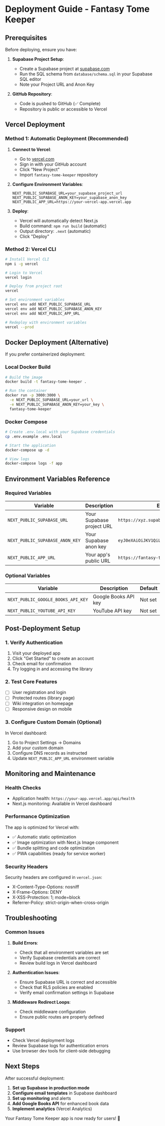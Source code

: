 # Deployment Guide - Fantasy Tome Keeper

## Prerequisites

Before deploying, ensure you have:

1. **Supabase Project Setup**:
   - Create a Supabase project at [supabase.com](https://supabase.com)
   - Run the SQL schema from `database/schema.sql` in your Supabase SQL editor
   - Note your Project URL and Anon Key

2. **GitHub Repository**:
   - Code is pushed to GitHub (✅ Complete)
   - Repository is public or accessible to Vercel

## Vercel Deployment

### Method 1: Automatic Deployment (Recommended)

1. **Connect to Vercel**:
   - Go to [vercel.com](https://vercel.com)
   - Sign in with your GitHub account
   - Click "New Project"
   - Import `fantasy-tome-keeper` repository

2. **Configure Environment Variables**:
   ```
   NEXT_PUBLIC_SUPABASE_URL=your_supabase_project_url
   NEXT_PUBLIC_SUPABASE_ANON_KEY=your_supabase_anon_key
   NEXT_PUBLIC_APP_URL=https://your-vercel-app.vercel.app
   ```

3. **Deploy**:
   - Vercel will automatically detect Next.js
   - Build command: `npm run build` (automatic)
   - Output directory: `.next` (automatic)
   - Click "Deploy"

### Method 2: Vercel CLI

```bash
# Install Vercel CLI
npm i -g vercel

# Login to Vercel
vercel login

# Deploy from project root
vercel

# Set environment variables
vercel env add NEXT_PUBLIC_SUPABASE_URL
vercel env add NEXT_PUBLIC_SUPABASE_ANON_KEY
vercel env add NEXT_PUBLIC_APP_URL

# Redeploy with environment variables
vercel --prod
```

## Docker Deployment (Alternative)

If you prefer containerized deployment:

### Local Docker Build

```bash
# Build the image
docker build -t fantasy-tome-keeper .

# Run the container
docker run -p 3000:3000 \
  -e NEXT_PUBLIC_SUPABASE_URL=your_url \
  -e NEXT_PUBLIC_SUPABASE_ANON_KEY=your_key \
  fantasy-tome-keeper
```

### Docker Compose

```bash
# Create .env.local with your Supabase credentials
cp .env.example .env.local

# Start the application
docker-compose up -d

# View logs
docker-compose logs -f app
```

## Environment Variables Reference

### Required Variables

| Variable | Description | Example |
|----------|-------------|---------|
| `NEXT_PUBLIC_SUPABASE_URL` | Your Supabase project URL | `https://xyz.supabase.co` |
| `NEXT_PUBLIC_SUPABASE_ANON_KEY` | Your Supabase anon key | `eyJ0eXAiOiJKV1QiLCJhbGciOiJIUzI1NiJ9...` |
| `NEXT_PUBLIC_APP_URL` | Your app's public URL | `https://fantasy-tome-keeper.vercel.app` |

### Optional Variables

| Variable | Description | Default |
|----------|-------------|---------|
| `NEXT_PUBLIC_GOOGLE_BOOKS_API_KEY` | Google Books API key | Not set |
| `NEXT_PUBLIC_YOUTUBE_API_KEY` | YouTube API key | Not set |

## Post-Deployment Setup

### 1. Verify Authentication

1. Visit your deployed app
2. Click "Get Started" to create an account
3. Check email for confirmation
4. Try logging in and accessing the library

### 2. Test Core Features

- [ ] User registration and login
- [ ] Protected routes (library page)
- [ ] Wiki integration on homepage
- [ ] Responsive design on mobile

### 3. Configure Custom Domain (Optional)

In Vercel dashboard:
1. Go to Project Settings → Domains
2. Add your custom domain
3. Configure DNS records as instructed
4. Update `NEXT_PUBLIC_APP_URL` environment variable

## Monitoring and Maintenance

### Health Checks

- Application health: `https://your-app.vercel.app/api/health`
- Next.js monitoring: Available in Vercel dashboard

### Performance Optimization

The app is optimized for Vercel with:
- ✅ Automatic static optimization
- ✅ Image optimization with Next.js Image component
- ✅ Bundle splitting and code optimization
- ✅ PWA capabilities (ready for service worker)

### Security Headers

Security headers are configured in `vercel.json`:
- X-Content-Type-Options: nosniff
- X-Frame-Options: DENY
- X-XSS-Protection: 1; mode=block
- Referrer-Policy: strict-origin-when-cross-origin

## Troubleshooting

### Common Issues

1. **Build Errors**:
   - Check that all environment variables are set
   - Verify Supabase credentials are correct
   - Review build logs in Vercel dashboard

2. **Authentication Issues**:
   - Ensure Supabase URL is correct and accessible
   - Check that RLS policies are enabled
   - Verify email confirmation settings in Supabase

3. **Middleware Redirect Loops**:
   - Check middleware configuration
   - Ensure public routes are properly defined

### Support

- Check Vercel deployment logs
- Review Supabase logs for authentication errors
- Use browser dev tools for client-side debugging

## Next Steps

After successful deployment:

1. **Set up Supabase in production mode**
2. **Configure email templates** in Supabase dashboard
3. **Set up monitoring** and alerts
4. **Add Google Books API** for enhanced book data
5. **Implement analytics** (Vercel Analytics)

Your Fantasy Tome Keeper app is now ready for users! 🎉
